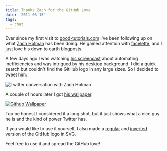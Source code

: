 ```yaml
---
title: Thanks Zach for the GitHub Love
date: '2011-03-15'
tags:
  - chat
---
```


Ever since my first visit to [good-tutorials.com](http://good-tutorials.com) I've been following up on what [Zach Holman](https://zachholman.com/) has been doing. He gained attention with [facelette](https://facelette.com/), and I just love his down to earth blogposts.

A few days ago I was watching [his screencast](https://zachholman.com/2011/01/automating-inefficiencies/) about automating inefficiencies and was intrigued by his desktop background. I did a quick search but couldn't find the GitHub logo in any large sizes. So I decided to tweet him:

![Twitter conversation with Zach Holman](/images/2011-03-15-twitter_conversation.png)

A couple of hours later I got [his wallpaper](http://f.cl.ly/items/0k0q2I433M1u0M292S24/octowhite.png).

[![Github Wallpaper](/images/2011-03-15-github_wallpaper.png)](http://f.cl.ly/items/0k0q2I433M1u0M292S24/octowhite.png)

Too be honest I considered it a long shot, but it just shows what a nice guy he is and the kind of power Twitter has.

If you would like to use it yourself, I also made a [regular](https://cl.ly/0W3V280r0b2D2Q0z171F) and [inverted](https://cl.ly/1P18460E0d0Q2f2C3g1e) version of the GitHub logo in SVG.

Feel free to use it and spread the GitHub love!
